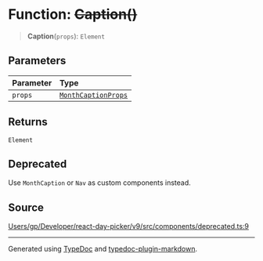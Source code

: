 # Function: ~~Caption()~~

> **Caption**(`props`): `Element`

## Parameters

| Parameter | Type |
| :------ | :------ |
| `props` | [`MonthCaptionProps`](/api/interfaces/MonthCaptionProps.md) |

## Returns

`Element`

## Deprecated

Use `MonthCaption` or `Nav` as custom components instead.

## Source

[Users/gp/Developer/react-day-picker/v9/src/components/deprecated.ts:9](https://github.com/gpbl/react-day-picker/blob/005599683/src/components/deprecated.ts#L9)

***

Generated using [TypeDoc](https://typedoc.org) and [typedoc-plugin-markdown](https://typedoc-plugin-markdown.org).
